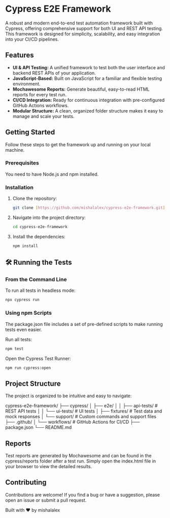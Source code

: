 # Cypress E2E Framework

A robust and modern end-to-end test automation framework built with Cypress, offering comprehensive support for both UI and REST API testing. This framework is designed for simplicity, scalability, and easy integration into your CI/CD pipelines.

## Features

* **UI & API Testing:** A unified framework to test both the user interface and backend REST APIs of your application.
* **JavaScript-Based:** Built on JavaScript for a familiar and flexible testing environment.
* **Mochawesome Reports:** Generate beautiful, easy-to-read HTML reports for every test run.
* **CI/CD Integration:** Ready for continuous integration with pre-configured GitHub Actions workflows.
* **Modular Structure:** A clean, organized folder structure makes it easy to manage and scale your tests.

## Getting Started

Follow these steps to get the framework up and running on your local machine.

### Prerequisites

You need to have Node.js and npm installed.

### Installation

1.  Clone the repository:
    ```sh
    git clone [https://github.com/mishalalex/cypress-e2e-framework.git](https://github.com/mishalalex/cypress-e2e-framework.git)
    ```

2.  Navigate into the project directory:
    ```sh
    cd cypress-e2e-framework
    ```

3.  Install the dependencies:
    ```sh
    npm install
    ```

## 🛠️ Running the Tests

### From the Command Line

To run all tests in headless mode:

```sh
npx cypress run
```

### Using npm Scripts
The package.json file includes a set of pre-defined scripts to make running tests even easier.

Run all tests:

```sh
npm test
```

Open the Cypress Test Runner:

```sh
npm run cypress:open
```

## Project Structure
The project is organized to be intuitive and easy to navigate:

cypress-e2e-framework/
├── cypress/
│   ├── e2e/
│   │   ├── api-tests/    # REST API tests
│   │   └── ui-tests/     # UI tests
│   ├── fixtures/       # Test data and mock responses
│   └── support/        # Custom commands and support files
├── .github/
│   └── workflows/      # GitHub Actions for CI/CD
├── package.json
└── README.md

## Reports
Test reports are generated by Mochawesome and can be found in the cypress/reports folder after a test run. Simply open the index.html file in your browser to view the detailed results.

## Contributing
Contributions are welcome! If you find a bug or have a suggestion, please open an issue or submit a pull request.

Built with ❤️ by mishalalex
